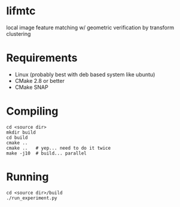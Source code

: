 lifmtc
======

local image feature matching w/ geometric verification by transform clustering

Requirements
============

* Linux (probably best with deb based system like ubuntu)
* CMake 2.8 or better
* CMake SNAP


Compiling
=========
```
cd <source dir> 
mkdir build
cd build
cmake ..
cmake ..   # yep... need to do it twice
make -j10  # build... parallel
 ```

Running
=========
 ```
cd <source dir>/build
./run_experiment.py
 ```
